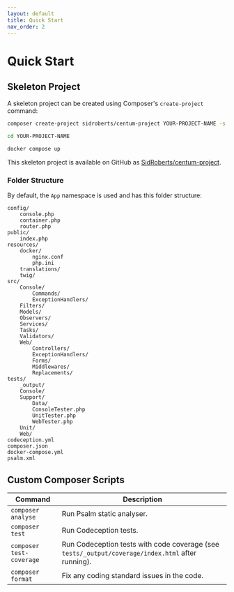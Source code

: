 ```yaml
---
layout: default
title: Quick Start
nav_order: 2
---
```




# Quick Start

## Skeleton Project

A skeleton project can be created using Composer's `create-project` command:

```bash
composer create-project sidroberts/centum-project YOUR-PROJECT-NAME -s dev

cd YOUR-PROJECT-NAME

docker compose up
```

This skeleton project is available on GitHub as [SidRoberts/centum-project](https://github.com/SidRoberts/centum-project).



### Folder Structure

By default, the `App` namespace is used and has this folder structure:

```text
config/
    console.php
    container.php
    router.php
public/
    index.php
resources/
    docker/
        nginx.conf
        php.ini
    translations/
    twig/
src/
    Console/
        Commands/
        ExceptionHandlers/
    Filters/
    Models/
    Observers/
    Services/
    Tasks/
    Validators/
    Web/
        Controllers/
        ExceptionHandlers/
        Forms/
        Middlewares/
        Replacements/
tests/
    _output/
    Console/
    Support/
        Data/
        ConsoleTester.php
        UnitTester.php
        WebTester.php
    Unit/
    Web/
codeception.yml
composer.json
docker-compose.yml
psalm.xml
```



## Custom Composer Scripts

| Command                  | Description                                                                                       |
| ------------------------ | ------------------------------------------------------------------------------------------------- |
| `composer analyse`       | Run Psalm static analyser.                                                                        |
| `composer test`          | Run Codeception tests.                                                                            |
| `composer test-coverage` | Run Codeception tests with code coverage (see `tests/_output/coverage/index.html` after running). |
| `composer format`        | Fix any coding standard issues in the code.                                                       |
